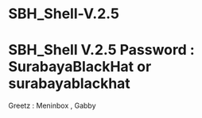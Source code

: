 SBH_Shell-V.2.5
===============

SBH_Shell V.2.5
Password : SurabayaBlackHat or surabayablackhat
===============

Greetz : Meninbox , Gabby
